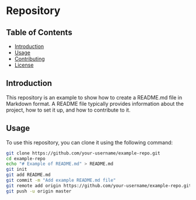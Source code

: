 # Repository
## Table of Contents
- [Introduction](#introduction)
- [Usage](#usage)
- [Contributing](#contributing)
- [License](#license)
## Introduction
This repository is an example to show how to create a README.md file in Markdown format. A README file typically provides information about the project, how to set it up, and how to contribute to it.
## Usage
To use this repository, you can clone it using the following command:
```bash
git clone https://github.com/your-username/example-repo.git
cd example-repo
echo "# Example of README.md" > README.md
git init
git add README.md
git commit -m "Add example README.md file"
git remote add origin https://github.com/your-username/example-repo.git
git push -u origin master
